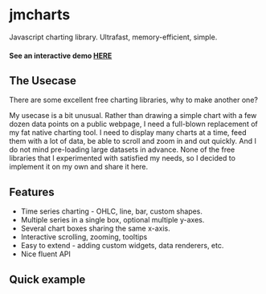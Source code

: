 # jmcharts

Javascript charting library. Ultrafast, memory-efficient, simple.

<h4>See an interactive demo <a href="https://jan-x-marek.github.io/jmcharts/">HERE</a></h4>

## The Usecase

There are some excellent free charting libraries, why to make another one?

My usecase is a bit unusual. Rather than drawing a simple chart with a few dozen data points on a public webpage, I need a full-blown replacement of my fat native charting tool. I need to display many charts at a time, feed them with a lot of data, be able to scroll and zoom in and out quickly. And I do not mind pre-loading large datasets in advance. None of the free libraries that I experimented with satisfied my needs, so I decided to implement it on my own and share it here.

## Features
* Time series charting - OHLC, line, bar, custom shapes.
* Multiple series in a single box, optional multiple y-axes.
* Several chart boxes sharing the same x-axis.
* Interactive scrolling, zooming, tooltips
* Easy to extend - adding custom widgets, data renderers, etc.
* Nice fluent API

## Quick example









